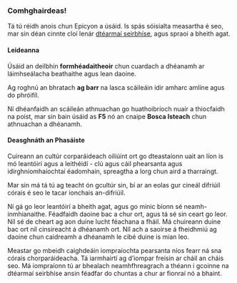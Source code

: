 ### Comhghairdeas!
Tá tú réidh anois chun Epicyon a úsáid. Is spás sóisialta measartha é seo, mar sin déan cinnte cloí lenár [dtéarmaí seirbhíse](/terms), agus spraoi a bheith agat.

#### Leideanna
Úsáid an deilbhín **formhéadaitheoir** chun cuardach a dhéanamh ar láimhseálacha beathaithe agus lean daoine.

Ag roghnú an bhratach **ag barr** na lasca scáileáin idir amharc amlíne agus do phróifíl.

Ní dhéanfaidh an scáileán athnuachan go huathoibríoch nuair a thiocfaidh na poist, mar sin bain úsáid as **F5** nó an cnaipe **Bosca Isteach** chun athnuachan a dhéanamh.

#### Deasghnáth an Phasáiste
Cuireann an cultúr corparáideach oiliúint ort go dteastaíonn uait an líon is mó leantóirí agus a leithéidí - clú agus cáil phearsanta agus idirghníomhaíochtaí éadomhain, spreagtha a lorg chun aird a tharraingt.

Mar sin má tá tú ag teacht ón gcultúr sin, bí ar an eolas gur cineál difriúil córais é seo le tacar ionchais an-difriúil.

Ní gá go leor leantóirí a bheith agat, agus go minic bíonn sé neamh-inmhianaithe. Féadfaidh daoine bac a chur ort, agus tá sé sin ceart go leor. Níl sé de cheart ag aon duine lucht féachana a fháil. Má chuireann duine bac ort níl cinsireacht á dhéanamh ort. Níl ach a saoirse á fheidhmiú ag daoine chun caidreamh a dhéanamh le cibé duine is mian leo.

Meastar go mbeidh caighdeáin iompraíochta pearsanta níos fearr ná sna córais chorparáideacha. Tá iarmhairtí ag d’iompar freisin ar cháil an cháis seo. Má iompraíonn tú ar bhealach neamhfhreagrach a théann i gcoinne na dtéarmaí seirbhíse ansin féadfar do chuntas a chur ar fionraí nó a bhaint.
